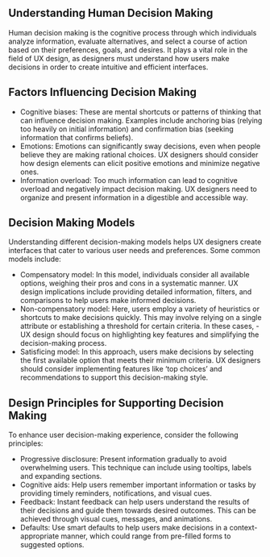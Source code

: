 ## Understanding Human Decision Making
Human decision making is the cognitive process through which individuals analyze information, evaluate alternatives, and select a course of action based on their preferences, goals, and desires. It plays a vital role in the field of UX design, as designers must understand how users make decisions in order to create intuitive and efficient interfaces.

## Factors Influencing Decision Making
- Cognitive biases: These are mental shortcuts or patterns of thinking that can influence decision making. Examples include anchoring bias (relying too heavily on initial information) and confirmation bias (seeking information that confirms beliefs).
- Emotions: Emotions can significantly sway decisions, even when people believe they are making rational choices. UX designers should consider how design elements can elicit positive emotions and minimize negative ones.
- Information overload: Too much information can lead to cognitive overload and negatively impact decision making. UX designers need to organize and present information in a digestible and accessible way.
## Decision Making Models
Understanding different decision-making models helps UX designers create interfaces that cater to various user needs and preferences. Some common models include:

- Compensatory model: In this model, individuals consider all available options, weighing their pros and cons in a systematic manner. UX design implications include providing detailed information, filters, and comparisons to help users make informed decisions.
- Non-compensatory model: Here, users employ a variety of heuristics or shortcuts to make decisions quickly. This may involve relying on a single attribute or establishing a threshold for certain criteria. In these cases, - UX design should focus on highlighting key features and simplifying the decision-making process.
- Satisficing model: In this approach, users make decisions by selecting the first available option that meets their minimum criteria. UX designers should consider implementing features like ‘top choices’ and recommendations to support this decision-making style.
## Design Principles for Supporting Decision Making
To enhance user decision-making experience, consider the following principles:

- Progressive disclosure: Present information gradually to avoid overwhelming users. This technique can include using tooltips, labels and expanding sections.
- Cognitive aids: Help users remember important information or tasks by providing timely reminders, notifications, and visual cues.
- Feedback: Instant feedback can help users understand the results of their decisions and guide them towards desired outcomes. This can be achieved through visual cues, messages, and animations.
- Defaults: Use smart defaults to help users make decisions in a context-appropriate manner, which could range from pre-filled forms to suggested options.